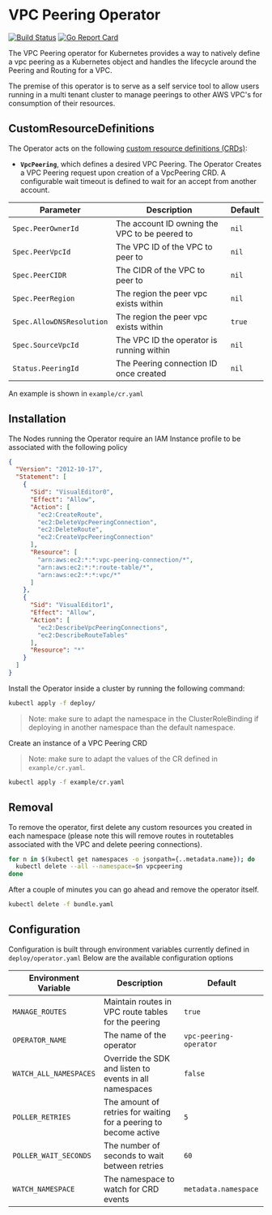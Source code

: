 # VPC Peering Operator

[![Build Status](https://travis-ci.org/pickledrick/vpc-peering-operator.svg?branch=master)](https://travis-ci.org/pickledrick/vpc-peering-operator)
[![Go Report Card](https://goreportcard.com/badge/github.com/pickledrick/vpc-peering-operator)](https://goreportcard.com/report/github.com/pickledrick/vpc-peering-operator)

The VPC Peering operator for Kubernetes provides a way to natively define a vpc peering as a Kubernetes object and handles the lifecycle around the Peering and Routing for a VPC.

The premise of this operator is to serve as a self service tool to allow users running in a multi tenant cluster to manage peerings to other AWS VPC's for consumption of their resources.

## CustomResourceDefinitions

The Operator acts on the following [custom resource definitions (CRDs)](https://kubernetes.io/docs/tasks/access-kubernetes-api/extend-api-custom-resource-definitions/):

- **`VpcPeering`**, which defines a desired VPC Peering.
  The Operator Creates a VPC Peering request upon creation of a VpcPeering CRD. A configurable wait timeout is defined to wait for an accept from another account.

| Parameter                 | Description                                   | Default |
| ------------------------- | --------------------------------------------- | ------- |
| `Spec.PeerOwnerId`        | The account ID owning the VPC to be peered to | `nil`   |
| `Spec.PeerVpcId`          | The VPC ID of the VPC to peer to              | `nil`   |
| `Spec.PeerCIDR`           | The CIDR of the VPC to peer to                | `nil`   |
| `Spec.PeerRegion`         | The region the peer vpc exists within         | `nil`   |
| `Spec.AllowDNSResolution` | The region the peer vpc exists within         | `true`  |
| `Spec.SourceVpcId`        | The VPC ID the operator is running within     | `nil`   |
| `Status.PeeringId`        | The Peering connection ID once created        | `nil`   |

An example is shown in `example/cr.yaml`

## Installation

The Nodes running the Operator require an IAM Instance profile to be associated with the following policy

```json
{
  "Version": "2012-10-17",
  "Statement": [
    {
      "Sid": "VisualEditor0",
      "Effect": "Allow",
      "Action": [
        "ec2:CreateRoute",
        "ec2:DeleteVpcPeeringConnection",
        "ec2:DeleteRoute",
        "ec2:CreateVpcPeeringConnection"
      ],
      "Resource": [
        "arn:aws:ec2:*:*:vpc-peering-connection/*",
        "arn:aws:ec2:*:*:route-table/*",
        "arn:aws:ec2:*:*:vpc/*"
      ]
    },
    {
      "Sid": "VisualEditor1",
      "Effect": "Allow",
      "Action": [
        "ec2:DescribeVpcPeeringConnections",
        "ec2:DescribeRouteTables"
      ],
      "Resource": "*"
    }
  ]
}
```

Install the Operator inside a cluster by running the following command:

```sh
kubectl apply -f deploy/
```

> Note: make sure to adapt the namespace in the ClusterRoleBinding if deploying in another namespace than the default namespace.

Create an instance of a VPC Peering CRD

> Note: make sure to adapt the values of the CR defined in `example/cr.yaml`.

```sh
kubectl apply -f example/cr.yaml
```

## Removal

To remove the operator, first delete any custom resources you created in each namespace (please note this will remove routes in routetables associated with the VPC and delete peering connections).

```sh
for n in $(kubectl get namespaces -o jsonpath={..metadata.name}); do
  kubectl delete --all --namespace=$n vpcpeering
done
```

After a couple of minutes you can go ahead and remove the operator itself.

```sh
kubectl delete -f bundle.yaml
```

## Configuration

Configuration is built through environment variables currently defined in `deploy/operator.yaml`
Below are the available configuration options

| Environment Variable   | Description                                                      | Default                |
| ---------------------- | ---------------------------------------------------------------- | ---------------------- |
| `MANAGE_ROUTES`        | Maintain routes in VPC route tables for the peering              | `true`                 |
| `OPERATOR_NAME`        | The name of the operator                                         | `vpc-peering-operator` |
| `WATCH_ALL_NAMESPACES` | Override the SDK and listen to events in all namespaces          | `false`                |
| `POLLER_RETRIES`       | The amount of retries for waiting for a peering to become active | `5`                    |
| `POLLER_WAIT_SECONDS`  | The number of seconds to wait between retries                    | `60`                   |
| `WATCH_NAMESPACE`      | The namespace to watch for CRD events                            | `metadata.namespace`   |
